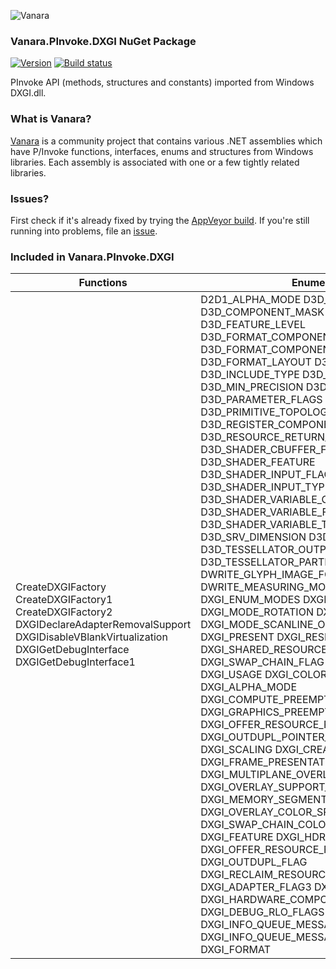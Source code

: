 ﻿![Vanara](https://raw.githubusercontent.com/dahall/Vanara/master/docs/icons/VanaraHeading.png)
### **Vanara.PInvoke.DXGI NuGet Package**
[![Version](https://img.shields.io/nuget/v/Vanara.PInvoke.DXGI?label=NuGet&style=flat-square)](https://github.com/dahall/Vanara/releases)
[![Build status](https://img.shields.io/appveyor/build/dahall/vanara?label=AppVeyor%20build&style=flat-square)](https://ci.appveyor.com/project/dahall/vanara)

PInvoke API (methods, structures and constants) imported from Windows DXGI.dll.

### **What is Vanara?**

[Vanara](https://github.com/dahall/Vanara) is a community project that contains various .NET assemblies which have P/Invoke functions, interfaces, enums and structures from Windows libraries. Each assembly is associated with one or a few tightly related libraries.

### **Issues?**

First check if it's already fixed by trying the [AppVeyor build](https://ci.appveyor.com/nuget/vanara-prerelease).
If you're still running into problems, file an [issue](https://github.com/dahall/Vanara/issues).

### **Included in Vanara.PInvoke.DXGI**

Functions | Enumerations | Structures | Interfaces
--- | --- | --- | ---
CreateDXGIFactory CreateDXGIFactory1 CreateDXGIFactory2 DXGIDeclareAdapterRemovalSupport DXGIDisableVBlankVirtualization DXGIGetDebugInterface DXGIGetDebugInterface1                                                                  | D2D1_ALPHA_MODE D3D_CBUFFER_TYPE D3D_COMPONENT_MASK D3D_DRIVER_TYPE D3D_FEATURE_LEVEL D3D_FORMAT_COMPONENT_INTERPRETATION D3D_FORMAT_COMPONENT_NAME D3D_FORMAT_LAYOUT D3D_FORMAT_TYPE_LEVEL D3D_INCLUDE_TYPE D3D_INTERPOLATION_MODE D3D_MIN_PRECISION D3D_NAME D3D_PARAMETER_FLAGS D3D_PRIMITIVE D3D_PRIMITIVE_TOPOLOGY D3D_REGISTER_COMPONENT_TYPE D3D_RESOURCE_RETURN_TYPE D3D_SHADER_CBUFFER_FLAGS D3D_SHADER_FEATURE D3D_SHADER_INPUT_FLAGS D3D_SHADER_INPUT_TYPE D3D_SHADER_VARIABLE_CLASS D3D_SHADER_VARIABLE_FLAGS D3D_SHADER_VARIABLE_TYPE D3D_SRV_DIMENSION D3D_TESSELLATOR_DOMAIN D3D_TESSELLATOR_OUTPUT_PRIMITIVE D3D_TESSELLATOR_PARTITIONING DWRITE_GLYPH_IMAGE_FORMATS DWRITE_MEASURING_MODE DXGI_ADAPTER_FLAG DXGI_ENUM_MODES DXGI_MAP DXGI_MODE_ROTATION DXGI_MODE_SCALING DXGI_MODE_SCANLINE_ORDER DXGI_MWA DXGI_PRESENT DXGI_RESIDENCY DXGI_SHARED_RESOURCE_RW DXGI_STATUS DXGI_SWAP_CHAIN_FLAG DXGI_SWAP_EFFECT DXGI_USAGE DXGI_COLOR_SPACE_TYPE DXGI_ALPHA_MODE DXGI_COMPUTE_PREEMPTION_GRANULARITY DXGI_GRAPHICS_PREEMPTION_GRANULARITY DXGI_OFFER_RESOURCE_PRIORITY DXGI_OUTDUPL_POINTER_SHAPE_TYPE DXGI_SCALING DXGI_CREATE_FACTORY DXGI_FRAME_PRESENTATION_MODE DXGI_MULTIPLANE_OVERLAY_YCbCr_FLAGS DXGI_OVERLAY_SUPPORT_FLAG DXGI_MEMORY_SEGMENT_GROUP DXGI_OVERLAY_COLOR_SPACE_SUPPORT_FLAG DXGI_SWAP_CHAIN_COLOR_SPACE_SUPPORT_FLAG DXGI_FEATURE DXGI_HDR_METADATA_TYPE DXGI_OFFER_RESOURCE_FLAGS DXGI_OUTDUPL_FLAG DXGI_RECLAIM_RESOURCE_RESULTS DXGI_ADAPTER_FLAG3 DXGI_GPU_PREFERENCE DXGI_HARDWARE_COMPOSITION_SUPPORT_FLAGS DXGI_DEBUG_RLO_FLAGS DXGI_INFO_QUEUE_MESSAGE_CATEGORY DXGI_INFO_QUEUE_MESSAGE_SEVERITY DXGI_FORMAT  | D2D_MATRIX_3X2_F D2D_MATRIX_4X3_F D2D_MATRIX_4X4_F D2D_MATRIX_5X4_F D2D_POINT_2F PD2D_POINT_2F D2D_POINT_2U D2D_RECT_F D2D_RECT_U PD2D_RECT_F D2D_SIZE_F D2D_SIZE_U D2D_VECTOR_2F D2D_VECTOR_3F D2D_VECTOR_4F D2D1_PIXEL_FORMAT D3D10_BOX D3D_SHADER_MACRO D3DCOLORVALUE DXGI_ADAPTER_DESC DXGI_ADAPTER_DESC1 DXGI_FRAME_STATISTICS DXGI_GAMMA_CONTROL DXGI_GAMMA_CONTROL_CAPABILITIES DXGI_MAPPED_RECT DXGI_MODE_DESC DXGI_OUTPUT_DESC DXGI_RATIONAL DXGI_RGB DXGI_SAMPLE_DESC DXGI_SHARED_RESOURCE DXGI_SURFACE_DESC DXGI_SWAP_CHAIN_DESC DXGI_DEBUG_ID DXGI_DISPLAY_COLOR_SPACE DXGI_JPEG_AC_HUFFMAN_TABLE DXGI_JPEG_DC_HUFFMAN_TABLE DXGI_JPEG_QUANTIZATION_TABLE DXGI_RGBA DXGI_ADAPTER_DESC2 DXGI_MODE_DESC1 DXGI_OUTDUPL_DESC DXGI_OUTDUPL_FRAME_INFO DXGI_OUTDUPL_MOVE_RECT DXGI_OUTDUPL_POINTER_POSITION DXGI_OUTDUPL_POINTER_SHAPE_INFO DXGI_PRESENT_PARAMETERS DXGI_SWAP_CHAIN_DESC1 DXGI_SWAP_CHAIN_FULLSCREEN_DESC DXGI_DECODE_SWAP_CHAIN_DESC DXGI_FRAME_STATISTICS_MEDIA DXGI_MATRIX_3X2_F DXGI_QUERY_VIDEO_MEMORY_INFO DXGI_HDR_METADATA_HDR10 DXGI_ADAPTER_DESC3 DXGI_OUTPUT_DESC1 DXGI_INFO_QUEUE_FILTER DXGI_INFO_QUEUE_FILTER_DESC DXGI_INFO_QUEUE_MESSAGE <primaryCoordinates>e__FixedBuffer <whitePoints>e__FixedBuffer <BluePrimary>e__FixedBuffer <GreenPrimary>e__FixedBuffer <RedPrimary>e__FixedBuffer <WhitePoint>e__FixedBuffer <BluePrimary>e__FixedBuffer <GreenPrimary>e__FixedBuffer <RedPrimary>e__FixedBuffer <WhitePoint>e__FixedBuffer    | ID3D10Blob ID3DDestructionNotifier IDXGIAdapter IDXGIAdapter1 IDXGIDevice IDXGIDevice1 IDXGIDeviceSubObject IDXGIFactory IDXGIFactory1 IDXGIObject IDXGIOutput IDXGIResource IDXGISurface IDXGISurface1 IDXGISwapChain IDXGIAdapter2 IDXGIDevice2 IDXGIDisplayControl IDXGIFactory2 IDXGIOutput1 IDXGIOutputDuplication IDXGIResource1 IDXGISurface2 IDXGISwapChain1 IDXGIDecodeSwapChain IDXGIDevice3 IDXGIFactory3 IDXGIFactoryMedia IDXGIOutput2 IDXGIOutput3 IDXGISwapChain2 IDXGISwapChainMedia IDXGIAdapter3 IDXGIFactory4 IDXGIOutput4 IDXGISwapChain3 IDXGIDevice4 IDXGIFactory5 IDXGIOutput5 IDXGISwapChain4 IDXGIAdapter4 IDXGIFactory6 IDXGIFactory7 IDXGIOutput6 IDXGIDebug IDXGIDebug1 IDXGIInfoQueue                         
